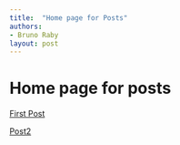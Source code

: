 ```yaml
---
title:  "Home page for Posts"
authors:
- Bruno Raby
layout: post
---
```


# Home page for posts

[First Post](./2021-12-09-first-post.md)

[Post2](2022-07-21-post2.md)
